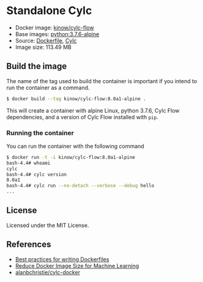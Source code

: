 # Standalone Cylc

* Docker image: [kinow/cylc-flow](https://hub.docker.com/r/kinow/cylc-flow/)
* Base images: [python:3.7.6-alpine](https://hub.docker.com/_/python)
* Source: [Dockerfile](https://github.com/kinow/cylc-docker/blob/master/cylc-flow/8.0a1/Dockerfile), [Cylc](https://cylc.github.io/)
* Image size: 113.49 MB

## Build the image

The name of the tag used to build the container is important if you intend
to run the container as a command.

```bash
$ docker build --tag kinow/cylc-flow:8.0a1-alpine .
```

This will create a container with alpine Linux, python 3.7.6, Cylc Flow dependencies, and
a version of Cylc Flow installed with `pip`.

### Running the container

You can run the container with the following command

```bash
$ docker run -t -i kinow/cylc-flow:8.0a1-alpine
bash-4.4# whoami
cylc
bash-4.4# cylc version
8.0a1
bash-4.4# cylc run --no-detach --verbose --debug hello
...
```

## License

Licensed under the MIT License.

## References

- [Best practices for writing Dockerfiles](https://docs.docker.com/develop/develop-images/dockerfile_best-practices)
- [Reduce Docker Image Size for Machine Learning](https://jilongliao.com/2018/08/09/Reduce-Docker-Image-Size/)
- [alanbchristie/cylc-docker](https://github.com/alanbchristie/cylc-docker/)

